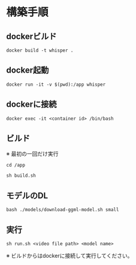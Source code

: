 # 構築手順

## dockerビルド

`docker build -t whisper .`

## docker起動

`docker run -it -v $(pwd):/app whisper`

## dockerに接続

`docker exec -it <container id> /bin/bash`

## ビルド

※ 最初の一回だけ実行

`cd /app`

`sh build.sh`

## モデルのDL

`bash ./models/download-ggml-model.sh small`

## 実行

`sh run.sh <video file path> <model name>`


※ ビルドからはdockerに接続して実行してください。